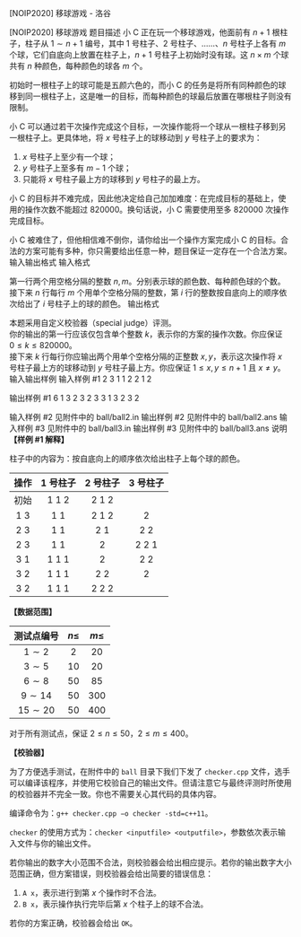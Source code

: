 



[NOIP2020] 移球游戏 - 洛谷














[NOIP2020] 移球游戏
题目描述
小 C 正在玩一个移球游戏，他面前有 $n + 1$ 根柱子，柱子从 $1 \sim n + 1$ 编号，其中 $1$ 号柱子、$2$ 号柱子、……、$n$ 号柱子上各有 $m$ 个球，它们自底向上放置在柱子上，$n + 1$ 号柱子上初始时没有球。这 $n \times m$ 个球共有 $n$ 种颜色，每种颜色的球各 $m$ 个。

初始时一根柱子上的球可能是五颜六色的，而小 C 的任务是将所有同种颜色的球移到同一根柱子上，这是唯一的目标，而每种颜色的球最后放置在哪根柱子则没有限制。

小 C 可以通过若干次操作完成这个目标，一次操作能将一个球从一根柱子移到另一根柱子上。更具体地，将 $x$ 号柱子上的球移动到 $y$ 号柱子上的要求为：

1. $x$ 号柱子上至少有一个球；
2. $y$ 号柱子上至多有 $m - 1$ 个球；
3. 只能将 $x$ 号柱子最上方的球移到 $y$ 号柱子的最上方。

小 C 的目标并不难完成，因此他决定给自己加加难度：在完成目标的基础上，使用的操作次数不能超过 $820000$。换句话说，小 C 需要使用至多 $820000$ 次操作完成目标。

小 C 被难住了，但他相信难不倒你，请你给出一个操作方案完成小 C 的目标。合法的方案可能有多种，你只需要给出任意一种，题目保证一定存在一个合法方案。
输入输出格式
输入格式

第一行两个用空格分隔的整数 $n, m$。分别表示球的颜色数、每种颜色球的个数。  
接下来 $n$ 行每行 $m$ 个用单个空格分隔的整数，第 $i$ 行的整数按自底向上的顺序依次给出了 $i$ 号柱子上的球的颜色。
输出格式

本题采用自定义校验器（special judge）评测。  
你的输出的第一行应该仅包含单个整数 $k$，表示你的方案的操作次数。你应保证 $0 \le k \le 820000$。  
接下来 $k$ 行每行你应输出两个用单个空格分隔的正整数 $x, y$，表示这次操作将 $x$ 号柱子最上方的球移动到 $y$ 号柱子最上方。你应保证 $1 \le x, y \le n + 1$ 且 $x \ne y$。
输入输出样例
输入样例 #1
2 3
1 1 2
2 1 2

输出样例 #1
6
1 3
2 3
2 3
3 1
3 2
3 2

输入样例 #2
见附件中的 ball/ball2.in
输出样例 #2
见附件中的 ball/ball2.ans
输入样例 #3
见附件中的 ball/ball3.in
输出样例 #3
见附件中的 ball/ball3.ans
说明
**【样例 #1 解释】**

柱子中的内容为：按自底向上的顺序依次给出柱子上每个球的颜色。

| 操作 | $1$ 号柱子 | $2$ 号柱子 | $3$ 号柱子 |
|:-:|:-:|:-:|:-:|
| 初始 | $1\ 1\ 2$ | $2\ 1\ 2$ | |
| $1\ 3$ | $1\ 1$ | $2\ 1\ 2$ | $2$ |
| $2\ 3$ | $1\ 1$ | $2\ 1$ | $2\ 2$ |
| $2\ 3$ | $1\ 1$ | $2$ | $2\ 2\ 1$ |
| $3\ 1$ | $1\ 1\ 1$ | $2$ | $2\ 2$ |
| $3\ 2$ | $1\ 1\ 1$ | $2\ 2$ | $2$ |
| $3\ 2$ | $1\ 1\ 1$ | $2\ 2\ 2$ | |

**【数据范围】**

| 测试点编号 | $n \le$ | $m \le$ |
|:-:|:-:|:-:|
| $1 \sim 2$ | $2$ | $20$ |
| $3 \sim 5$ | $10$ | $20$ |
| $6 \sim 8$ | $50$ | $85$ |
| $9 \sim 14$ | $50$ | $300$ |
| $15 \sim 20$ | $50$ | $400$ |

对于所有测试点，保证 $2 \le n \le 50$，$2 \le m \le 400$。

**【校验器】**

为了方便选手测试，在附件中的 `ball` 目录下我们下发了 `checker.cpp` 文件，选手可以编译该程序，并使用它校验自己的输出文件。但请注意它与最终评测时所使用的校验器并不完全一致。你也不需要关心其代码的具体内容。

编译命令为：`g++ checker.cpp −o checker -std=c++11`。

`checker` 的使用方式为：`checker <inputfile> <outputfile>`，参数依次表示输入文件与你的输出文件。

若你输出的数字大小范围不合法，则校验器会给出相应提示。若你的输出数字大小范围正确，但方案错误，则校验器会给出简要的错误信息：

1. `A x`，表示进行到第 $x$ 个操作时不合法。
2. `B x`，表示操作执行完毕后第 $x$ 个柱子上的球不合法。

若你的方案正确，校验器会给出 `OK`。







